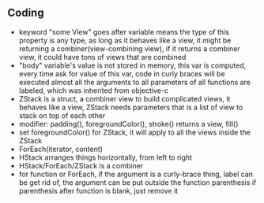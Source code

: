 ## Coding
- keyword "some View" goes after variable means the type of this property is any type, as long as it behaves like a view, it might be returning a combiner(view-combining view), if it returns a combiner view, it could have tons of views that are combined
- "body" variable's value is not stored in memory, this var is computed, every time ask for value of this var, code in curly braces will be executed
almost all the arguments to all parameters of all functions are labeled, which was inherited from objective-c
- ZStack is a struct, a combiner view to build complicated views, it behaves like a view, ZStack needs parameters that is a list of view to stack on top of each other
- modifier: padding(), foregroundColor(), stroke() returns a view, fill()
- set foregroundColor() for ZStack, it will apply to all the views inside the ZStack
- ForEach(iterator, content)
- HStack arranges things horizontally, from left to right
- HStack/ForEach/ZStack is a combiner  
- for function or ForEach, if the argument is a curly-brace thing, label can be get rid of, the argument can be put outside the function parenthesis
if parenthesis after function is blank, just remove it